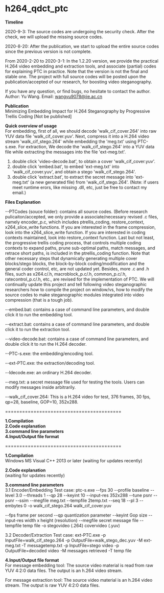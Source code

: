 # h264_qdct_ptc 
<b> Timeline </b><br/>

2020-9-3: The source codes are undergoing the security check. After the check, we will upload the missing source codes.

2020-8-20: After the publication, we start to upload the entire source codes since the previous version is not complete.  

From 2020-2-20 to 2020-3-1:
In the 1.2.20 version, we provide the practical H.264 video embedding and extraction tools, and associate (partial) codes for explaining PTC in practice. 
Note that the version is not the final and stable one.
The project with full source codes will be posted upon the publication/accepted of our research, for boosting video steganography.

If you have any question, or find bugs, no hesitate to contact the author.
Author: Yu Wang. Email: wangyu9078@iie.ac.cn

<b> Publication </b><br/>
Minimizing Embedding Impact for H.264 Steganography by Progressive Trellis Coding
[Not be published]

<b> Quick overview of usage </b><br/>
For embedding, first of all, we should decode 'walk_cif_cover.264' into raw YUV data file 'walk_cif_cover.yuv'. Next, compress it into a H.264 video stream 'walk_cif_stego.264' while embedding the 'meg.txt' using PTC-s.exe. 
For extraction, We decode the 'walk_cif_stego.264' into a YUV data file while extracting the messages into the file 'ext-meg.txt'.

1. double click 'video-decode.bat', to obtain a cover 'walk_cif_cover.yuv'.
2. double click 'embed.bat', to embed 'ext-meg.txt' into 'walk_cif_cover.yuv', and obtain a stego 'walk_cif_stego.264'.
3. double click 'extract.bat', to extract the secret message into 'ext-meg.txt' (a new generated file) from 'walk_cif_stego.264'.
(Note: if users meet runtime erors, like missing .dll, etc, just be free to contact my email.)

<b> Files Explanation </b><br/>

--PTCodes (souce folder): contains all source codes. (Before research pulicaiton/accepted, we only provide a associate/necessary revised .c files, namely encoder_p.c, which includes ptrellis_coding, restore_context, x264_slice_write functions. If you are interested in the frame compression, look into the x264_slice_write function. If you are interested in coding contexts maintained, look into restore_context function. Last but not least, the progressive trellis coding process, that controls multiple coding contexts to expand paths, prune sub-optimal paths, match messages, and retrace short paths, is included in the ptrellis_coding function. 
Note that other necessary steps that dynamically generating multiple cover blocks/stego blocks, the block-by-block coding/modification and the general coder control, etc, are not updated yet.
Besides, more .c and .h files, such as x264.c/.h, macroblock_p.c/.h, common_p.c/.h, ratecontrol_p.c/.h, etc., are revised for the implementation of PTC.
We will continually update this project and tell following video steganographic researchers how to compile the project on window/vs, how to modify the source codes to make steganographic modules integrated into video compression (that is a tough job). 

--embed.bat: contains a case of command line parameters, and double click it to run the embedding tool.

--extract.bat: contains a case of command line parameters, and double click it to run the extraction tool.

--video-decode.bat: contains a case of command line parameters, and double click it to run the H.264 decoder.

--PTC-s.exe: the embedding/encoding tool.

--ext-PTC.exe: the extraction/decoding tool.

--ldecode.exe: an ordinary H.264 decoder.

--meg.txt: a secret message file used for testing the tools. Users can 
modify messages inside arbitrarily.

--walk_cif_cover.264: This is a H.264 video for test, 376 frames, 30 fps, qp=28,  baseline, GOP=10, 352x288.

=========================================

<b> 1.Compilation </b><br/>
<b> 2.Code explanation </b><br/>
<b> 3.command line parameters </b><br/>
<b> 4.Input/Output file format </b><br/>

=========================================

<b> 1.Compilation </b><br/>
Windows
MS Visual C++ 2013 or later
(waiting for updates recently)

<b> 2.Code explanation </b><br/>
(waiting for updates recently)

<b> 3.command line parameters </b><br/>
3.1 Encoder/Embedding
Test case:
ptc-s.exe --fps 30 --profile baseline --level 3.0 --threads 1 --qp 28 --keyint 10 --input-res 352x288 --tune psnr --psnr --ssim --megfile meg.txt --tempfile 2temp.txt --seq 18 --pl 3 --embytes 0 -o walk_cif_stego.264 walk_cif_cover.yuv 

--fps frame per second
--qp quantization parameter
--keyint Gop size
--input-res width x height (resolution)
--megfile secret message file
--tempfile temp file
-o stegovideo (.264) covervideo (.yuv) 

3.2 Decoder/Extraction
Test case:
ext-PTC.exe -p InputFile=walk_cif_stego.264 -p OutputFile=walk_stego_dec.yuv -M ext-meg.txt -T messagetemp.txt
-p InputFile=stego video 
-p OutputFile=decoded video
-M messages retrieved
-T temp file


<b> 4.Input/Output file format </b><br/>
For message embedding tool:
The source video material is read from raw YUV 4:2:0 data files.
The output is an h.264 video stream.

For message extraction tool:
The source video material is an h.264 video stream.
The output is raw YUV 4:2:0 data files.






